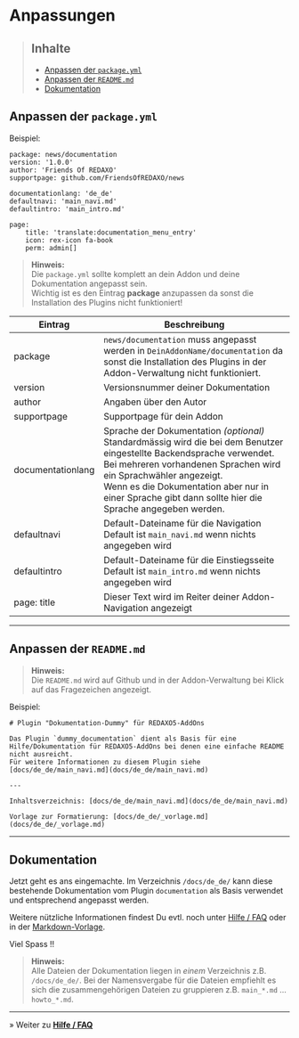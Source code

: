 # Anpassungen

> ## Inhalte
> * [Anpassen der `package.yml`](#package)
> * [Anpassen der `README.md`](#readme)
> * [Dokumentation](#dokumentation)


<a name="package"></a>
## Anpassen der `package.yml`

Beispiel:

    package: news/documentation
    version: '1.0.0'
    author: 'Friends Of REDAXO'
    supportpage: github.com/FriendsOfREDAXO/news

    documentationlang: 'de_de'
    defaultnavi: 'main_navi.md'
    defaultintro: 'main_intro.md'

    page:
        title: 'translate:documentation_menu_entry'
        icon: rex-icon fa-book
        perm: admin[]

> **Hinweis:**<br>Die `package.yml` sollte komplett an dein Addon und deine Dokumentation angepasst sein.<br>Wichtig ist es den Eintrag **package** anzupassen da sonst die Installation des Plugins nicht funktioniert!

Eintrag|Beschreibung
------ | ------
package|`news/documentation` muss angepasst werden in `DeinAddonName/documentation` da sonst die Installation des Plugins in der Addon-Verwaltung nicht funktioniert.
version|Versionsnummer deiner Dokumentation
author|Angaben über den Autor
supportpage|Supportpage für dein Addon
documentationlang|Sprache der Dokumentation _(optional)_<br>Standardmässig wird die bei dem Benutzer eingestellte Backendsprache verwendet.<br>Bei mehreren vorhandenen Sprachen wird ein Sprachwähler angezeigt.<br>Wenn es die Dokumentation aber nur in einer Sprache gibt dann sollte hier die Sprache angegeben werden.
defaultnavi|Default-Dateiname für die Navigation<br>Default ist `main_navi.md` wenn nichts angegeben wird
defaultintro|Default-Dateiname für die Einstiegsseite<br>Default ist `main_intro.md` wenn nichts angegeben wird
page: title|Dieser Text wird im Reiter deiner Addon-Navigation angezeigt

---


<a name="readme"></a>
## Anpassen der `README.md`

> **Hinweis:**<br>Die `README.md` wird auf Github und in der Addon-Verwaltung bei Klick auf das Fragezeichen angezeigt.

Beispiel:

    # Plugin "Dokumentation-Dummy" für REDAXO5-AddOns

    Das Plugin `dummy_documentation` dient als Basis für eine Hilfe/Dokumentation für REDAXO5-AddOns bei denen eine einfache README nicht ausreicht.
    Für weitere Informationen zu diesem Plugin siehe [docs/de_de/main_navi.md](docs/de_de/main_navi.md)

    ---

    Inhaltsverzeichnis: [docs/de_de/main_navi.md](docs/de_de/main_navi.md)

    Vorlage zur Formatierung: [docs/de_de/_vorlage.md](docs/de_de/_vorlage.md)

---


<a name="dokumentation"></a>
## Dokumentation

Jetzt geht es ans eingemachte. Im Verzeichnis `/docs/de_de/` kann diese bestehende Dokumentation vom Plugin `documentation` als Basis verwendet und entsprechend angepasst werden.

Weitere nützliche Informationen findest Du evtl. noch unter [Hilfe / FAQ](help_where.md) oder in der [Markdown-Vorlage](_vorlage.md).

Viel Spass !!

> **Hinweis:**<br>Alle Dateien der Dokumentation liegen in _einem_ Verzeichnis z.B. `/docs/de_de/`. Bei der Namensvergabe für die Dateien empfiehlt es sich die zusammengehörigen Dateien zu gruppieren z.B. `main_*.md` ... `howto_*.md`.

---

&raquo; Weiter zu **[Hilfe / FAQ](help_where.md)**
